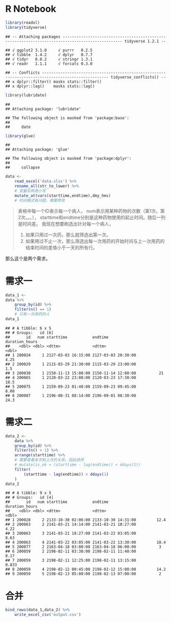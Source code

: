 R Notebook
================

``` r
library(readxl)
library(tidyverse)
```

    ## -- Attaching packages ------------------------------------------------------------------------------------------------ tidyverse 1.2.1 --

    ## √ ggplot2 3.1.0     √ purrr   0.2.5
    ## √ tibble  1.4.2     √ dplyr   0.7.7
    ## √ tidyr   0.8.2     √ stringr 1.3.1
    ## √ readr   1.1.1     √ forcats 0.3.0

    ## -- Conflicts --------------------------------------------------------------------------------------------------- tidyverse_conflicts() --
    ## x dplyr::filter() masks stats::filter()
    ## x dplyr::lag()    masks stats::lag()

``` r
library(lubridate)
```

    ## 
    ## Attaching package: 'lubridate'

    ## The following object is masked from 'package:base':
    ## 
    ##     date

``` r
library(glue)
```

    ## 
    ## Attaching package: 'glue'

    ## The following object is masked from 'package:dplyr':
    ## 
    ##     collapse

``` r
data <-
    read_excel('data.xlsx') %>% 
    rename_all(str_to_lower) %>% 
    # 变量名称用小写
    mutate_at(vars(starttime,endtime),dmy_hms)
    # 时间格式有问题，需要修改
```

> 表格中每一个ID表示每一个病人， num表示用某种药物的次数（第1次，第2次。。。），
> starttime和endtime分别是这种药物使用的起止时间。随后一列是时间差。
> 我现在想要刷选出针对每一个病人，
> 
> 1.  如果只用过一次药，那么就筛选出第一次。
> 2.  如果用过不止一次，那么筛选出每一次用药的开始时间与上一次用药的结束时间的差值小于一天的所有行。

那么这个是两个需求。

# 需求一

``` r
data_1 <- 
data %>% 
    group_by(id) %>% 
    filter(n() == 1)
    # 只有一次用药的人
data_1
```

    ## # A tibble: 6 x 5
    ## # Groups:   id [6]
    ##       id   num starttime           endtime             duration_hours
    ##    <dbl> <dbl> <dttm>              <dttm>                       <dbl>
    ## 1 200024     1 2127-03-03 16:15:00 2127-03-03 20:30:00           4.25
    ## 2 200029     1 2115-03-29 21:30:00 2115-03-29 23:00:00           1.5 
    ## 3 200030     1 2150-11-13 15:00:00 2150-11-14 12:00:00          21   
    ## 4 200065     1 2120-03-22 23:00:00 2120-03-23 17:30:00          18.5 
    ## 5 200075     1 2159-09-23 01:40:00 2159-09-23 09:45:00           8.08
    ## 6 200087     1 2196-08-31 08:14:00 2196-09-01 08:30:00          24.3

# 需求二

``` r
data_2 <- 
    data %>% 
    group_by(id) %>% 
    filter(n() > 1) %>% 
    arrange(starttime) %>% 
    # 需要查看本次和上次的关系，因此排序
    # mutate(is_ok = (starttime - lag(endtime)) < ddays(1))
    filter(
        (starttime - lag(endtime)) < ddays(1)
    )
data_2
```

    ## # A tibble: 9 x 5
    ## # Groups:   id [4]
    ##       id   num starttime           endtime             duration_hours
    ##    <dbl> <dbl> <dttm>              <dttm>                       <dbl>
    ## 1 200028     2 2133-10-30 02:06:00 2133-10-30 14:31:00         12.4  
    ## 2 200063     2 2141-03-21 14:14:00 2141-03-21 18:27:00          4.22 
    ## 3 200063     3 2141-03-21 18:27:00 2141-03-22 03:05:00          8.63 
    ## 4 200063     4 2141-03-22 03:05:00 2141-03-22 13:30:00         10.4  
    ## 5 200077     2 2163-04-18 03:00:00 2163-04-18 06:00:00          3    
    ## 6 200059     2 2198-02-11 03:30:00 2198-02-11 11:40:00          8.17 
    ## 7 200059     3 2198-02-11 12:25:00 2198-02-11 13:15:00          0.833
    ## 8 200059     4 2198-02-12 00:45:00 2198-02-12 15:00:00         14.2  
    ## 9 200059     5 2198-02-13 05:00:00 2198-02-13 07:00:00          2

# 合并

``` r
bind_rows(data_1,data_2) %>% 
    write_excel_csv('output.csv')
```
